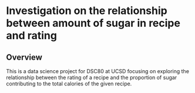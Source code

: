 # Investigation on the relationship between amount of sugar in recipe and rating

## Overview
This is a data science project for DSC80 at UCSD focusing on exploring the relationship between the rating of a recipe and the proportion of sugar contributing to the total calories of the given recipe.
